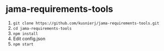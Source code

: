# jama-requirements-tools

1. `git clone https://github.com/kusnierj/jama-requirements-tools.git`
2. `cd jama-requirements-tools`
3. `npm install`
4. Edit config.json
5. `npm start`
